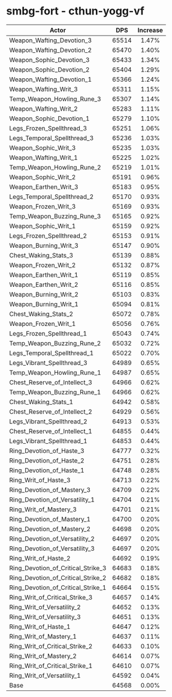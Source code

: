 # smbg-fort - cthun-yogg-vf
| Actor | DPS | Increase |
|---|:---:|:---:|
|Weapon_Wafting_Devotion_3|65514|1.47%|
|Weapon_Wafting_Devotion_2|65470|1.40%|
|Weapon_Sophic_Devotion_3|65433|1.34%|
|Weapon_Sophic_Devotion_2|65404|1.29%|
|Weapon_Wafting_Devotion_1|65366|1.24%|
|Weapon_Wafting_Writ_3|65311|1.15%|
|Temp_Weapon_Howling_Rune_3|65307|1.14%|
|Weapon_Wafting_Writ_2|65283|1.11%|
|Weapon_Sophic_Devotion_1|65279|1.10%|
|Legs_Frozen_Spellthread_3|65251|1.06%|
|Legs_Temporal_Spellthread_3|65236|1.03%|
|Weapon_Sophic_Writ_3|65235|1.03%|
|Weapon_Wafting_Writ_1|65225|1.02%|
|Temp_Weapon_Howling_Rune_2|65219|1.01%|
|Weapon_Sophic_Writ_2|65191|0.96%|
|Weapon_Earthen_Writ_3|65183|0.95%|
|Legs_Temporal_Spellthread_2|65170|0.93%|
|Weapon_Frozen_Writ_3|65169|0.93%|
|Temp_Weapon_Buzzing_Rune_3|65165|0.92%|
|Weapon_Sophic_Writ_1|65159|0.92%|
|Legs_Frozen_Spellthread_2|65153|0.91%|
|Weapon_Burning_Writ_3|65147|0.90%|
|Chest_Waking_Stats_3|65139|0.88%|
|Weapon_Frozen_Writ_2|65132|0.87%|
|Weapon_Earthen_Writ_1|65119|0.85%|
|Weapon_Earthen_Writ_2|65116|0.85%|
|Weapon_Burning_Writ_2|65103|0.83%|
|Weapon_Burning_Writ_1|65094|0.81%|
|Chest_Waking_Stats_2|65072|0.78%|
|Weapon_Frozen_Writ_1|65056|0.76%|
|Legs_Frozen_Spellthread_1|65043|0.74%|
|Temp_Weapon_Buzzing_Rune_2|65032|0.72%|
|Legs_Temporal_Spellthread_1|65022|0.70%|
|Legs_Vibrant_Spellthread_3|64989|0.65%|
|Temp_Weapon_Howling_Rune_1|64987|0.65%|
|Chest_Reserve_of_Intellect_3|64966|0.62%|
|Temp_Weapon_Buzzing_Rune_1|64966|0.62%|
|Chest_Waking_Stats_1|64942|0.58%|
|Chest_Reserve_of_Intellect_2|64929|0.56%|
|Legs_Vibrant_Spellthread_2|64913|0.53%|
|Chest_Reserve_of_Intellect_1|64855|0.44%|
|Legs_Vibrant_Spellthread_1|64853|0.44%|
|Ring_Devotion_of_Haste_3|64777|0.32%|
|Ring_Devotion_of_Haste_2|64751|0.28%|
|Ring_Devotion_of_Haste_1|64748|0.28%|
|Ring_Writ_of_Haste_3|64713|0.22%|
|Ring_Devotion_of_Mastery_3|64709|0.22%|
|Ring_Devotion_of_Versatility_1|64704|0.21%|
|Ring_Writ_of_Mastery_3|64701|0.21%|
|Ring_Devotion_of_Mastery_1|64700|0.20%|
|Ring_Devotion_of_Mastery_2|64698|0.20%|
|Ring_Devotion_of_Versatility_2|64697|0.20%|
|Ring_Devotion_of_Versatility_3|64697|0.20%|
|Ring_Writ_of_Haste_2|64692|0.19%|
|Ring_Devotion_of_Critical_Strike_3|64683|0.18%|
|Ring_Devotion_of_Critical_Strike_2|64682|0.18%|
|Ring_Devotion_of_Critical_Strike_1|64664|0.15%|
|Ring_Writ_of_Critical_Strike_3|64657|0.14%|
|Ring_Writ_of_Versatility_2|64652|0.13%|
|Ring_Writ_of_Versatility_3|64651|0.13%|
|Ring_Writ_of_Haste_1|64647|0.12%|
|Ring_Writ_of_Mastery_1|64637|0.11%|
|Ring_Writ_of_Critical_Strike_2|64633|0.10%|
|Ring_Writ_of_Mastery_2|64614|0.07%|
|Ring_Writ_of_Critical_Strike_1|64610|0.07%|
|Ring_Writ_of_Versatility_1|64592|0.04%|
|Base|64568|0.00%|

